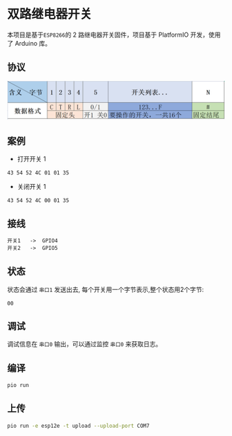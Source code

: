 # 双路继电器开关
本项目是基于`ESP8266`的 2 路继电器开关固件，项目基于 PlatformIO 开发，使用了 Arduino 库。
## 协议
![image](res/1.png)

## 案例

- 打开开关 1

```
43 54 52 4C 01 01 35
```

- 关闭开关 1

```
43 54 52 4C 00 01 35
```

## 接线

```txt
开关1   ->  GPIO4
开关2   ->  GPIO5
```
## 状态

状态会通过 `串口1` 发送出去, 每个开关用一个字节表示,整个状态用2个字节:

```
00
```

## 调试

调试信息在 `串口0` 输出，可以通过监控 `串口0` 来获取日志。

## 编译

```sh
pio run
```
## 上传
```sh
pio run -e esp12e -t upload --upload-port COM7
```
